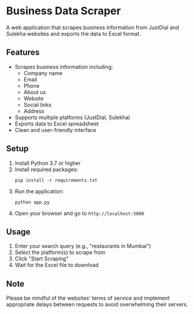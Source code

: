 # Business Data Scraper

A web application that scrapes business information from JustDial and Sulekha websites and exports the data to Excel format.

## Features

- Scrapes business information including:
  - Company name
  - Email
  - Phone
  - About us
  - Website
  - Social links
  - Address
- Supports multiple platforms (JustDial, Sulekha)
- Exports data to Excel spreadsheet
- Clean and user-friendly interface

## Setup

1. Install Python 3.7 or higher
2. Install required packages:
   ```
   pip install -r requirements.txt
   ```
3. Run the application:
   ```
   python app.py
   ```
4. Open your browser and go to `http://localhost:5000`

## Usage

1. Enter your search query (e.g., "restaurants in Mumbai")
2. Select the platform(s) to scrape from
3. Click "Start Scraping"
4. Wait for the Excel file to download

## Note

Please be mindful of the websites' terms of service and implement appropriate delays between requests to avoid overwhelming their servers.
